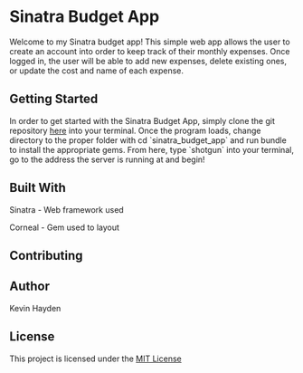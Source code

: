 <h1>Sinatra Budget App</h1>
<p>Welcome to my Sinatra budget app! This simple web app allows the user to create an account into order to keep track of their monthly expenses. Once logged in, the user will be able to add new expenses, delete existing ones, or update the cost and name of each expense.</p>

<h2>Getting Started</h2>
<p>In order to get started with the Sinatra Budget App, simply clone the git repository <a href="https://github.com/KFHayden/sinatra_budget_app">here</a> into your terminal. Once the program loads, change directory to the proper folder with cd `sinatra_budget_app` and run bundle to install the appropriate gems. From here, type `shotgun` into your terminal, go to the address the server is running at and begin!</p>

<h2>Built With</h2>
<p>Sinatra - Web framework used</p>
<p>Corneal - Gem used to layout</p>

<h2>Contributing</h2>
<!-- Last TODO -->

<h2>Author</h2>
<p>Kevin Hayden</p>

<h2>License</h2>
<p>This project is licensed under the <a href="https://opensource.org/licenses/MIT">MIT License</a></p>